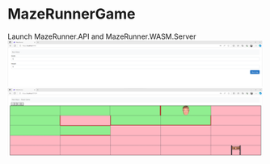 # MazeRunnerGame
Launch MazeRunner.API and MazeRunner.WASM.Server
![step1](https://github.com/cgarrido/MazeRunnerGame/blob/dev/step1.png?raw=true)
![step2](https://github.com/cgarrido/MazeRunnerGame/blob/dev/step2.png?raw=true)
